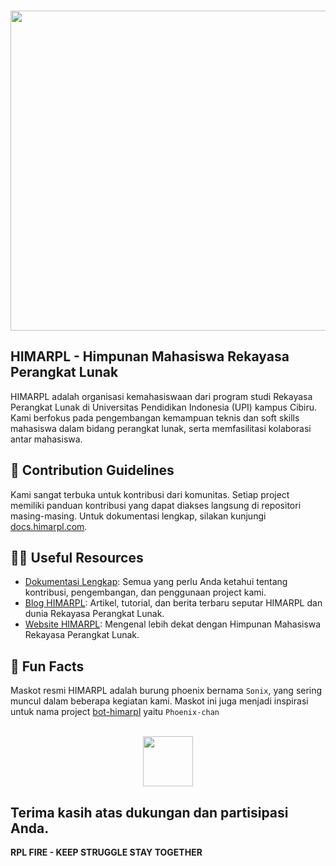 <p align="center">
  <br />
  <a href="https://www.himarpl.com">
    <picture>
      <source media="(prefers-color-scheme: dark)" srcset="https://cdn.jsdelivr.net/gh/himarplupi/assets-himarpl@v1.3.5/images/logo/logo-landscape-dark.png">
      <img src="https://cdn.jsdelivr.net/gh/himarplupi/assets-himarpl@v1.3.5/images/logo/logo-landscape-light.png" width="512px">
    </picture>
  </a>
</p>

## HIMARPL - Himpunan Mahasiswa Rekayasa Perangkat Lunak

HIMARPL adalah organisasi kemahasiswaan dari program studi Rekayasa Perangkat Lunak di Universitas Pendidikan Indonesia (UPI) kampus Cibiru. 
Kami berfokus pada pengembangan kemampuan teknis dan soft skills mahasiswa dalam bidang perangkat lunak, serta memfasilitasi kolaborasi antar mahasiswa.

## 📝 Contribution Guidelines

Kami sangat terbuka untuk kontribusi dari komunitas. Setiap project memiliki panduan kontribusi yang dapat diakses langsung di repositori masing-masing. Untuk dokumentasi lengkap, silakan kunjungi [docs.himarpl.com](https://docs.himarpl.com).

## 👩‍💻 Useful Resources

- [Dokumentasi Lengkap](https://docs.himarpl.com): Semua yang perlu Anda ketahui tentang kontribusi, pengembangan, dan penggunaan project kami.
- [Blog HIMARPL](https://blog.himarpl.com): Artikel, tutorial, dan berita terbaru seputar HIMARPL dan dunia Rekayasa Perangkat Lunak.
- [Website HIMARPL](https://www.himarpl.com): Mengenal lebih dekat dengan Himpunan Mahasiswa Rekayasa Perangkat Lunak.

## 🍿 Fun Facts

Maskot resmi HIMARPL adalah burung phoenix bernama `Sonix`, yang sering muncul dalam beberapa kegiatan kami. 
Maskot ini juga menjadi inspirasi untuk nama project [bot-himarpl](https://github.com/himarplupi/bot-himarpl) yaitu `Phoenix-chan`

<p align="center">
  <br />
  <picture>
    <img src="https://cdn.jsdelivr.net/gh/himarplupi/assets-himarpl@main/images/sonix.png" width="80px">
  </picture>
</p>

Terima kasih atas dukungan dan partisipasi Anda.
---

**RPL FIRE - KEEP STRUGGLE STAY TOGETHER**
